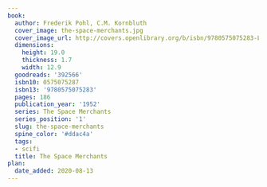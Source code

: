 ```yaml
---
book:
  author: Frederik Pohl, C.M. Kornbluth
  cover_image: the-space-merchants.jpg
  cover_image_url: http://covers.openlibrary.org/b/isbn/9780575075283-L.jpg
  dimensions:
    height: 19.0
    thickness: 1.7
    width: 12.9
  goodreads: '392566'
  isbn10: 0575075287
  isbn13: '9780575075283'
  pages: 186
  publication_year: '1952'
  series: The Space Merchants
  series_position: '1'
  slug: the-space-merchants
  spine_color: '#ddac4a'
  tags:
  - scifi
  title: The Space Merchants
plan:
  date_added: 2020-08-13
---
```

